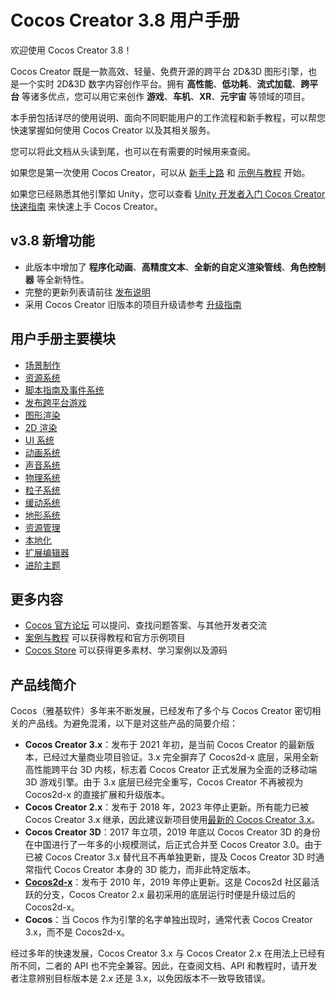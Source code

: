 # Cocos Creator 3.8 用户手册

欢迎使用 Cocos Creator 3.8！

Cocos Creator 既是一款高效、轻量、免费开源的跨平台 2D&3D 图形引擎，也是一个实时 2D&3D 数字内容创作平台。拥有 **高性能**、**低功耗**、**流式加载**、**跨平台** 等诸多优点，您可以用它来创作 **游戏**、**车机**、**XR**、**元宇宙** 等领域的项目。

本手册包括详尽的使用说明、面向不同职能用户的工作流程和新手教程，可以帮您快速掌握如何使用 Cocos Creator 以及其相关服务。

您可以将此文档从头读到尾，也可以在有需要的时候用来查阅。

如果您是第一次使用 Cocos Creator，可以从 [新手上路](getting-started/index.md) 和 [示例与教程](./cases-and-tutorials/index.md) 开始。

如果您已经熟悉其他引擎如 Unity，您可以查看 [Unity 开发者入门 Cocos Creator 快速指南](./guide/unity/index.md) 来快速上手 Cocos Creator。

## v3.8 新增功能

- 此版本中增加了 **程序化动画**、**高精度文本**、**全新的自定义渲染管线**、**角色控制器** 等全新特性。
- 完整的更新列表请前往 [发布说明](https://www.cocos.com/creator-download)
- 采用 Cocos Creator 旧版本的项目升级请参考 [升级指南](./release-notes/index.md)

## 用户手册主要模块

- [场景制作](concepts/scene/index.md)
- [资源系统](asset/index.md)
- [脚本指南及事件系统](scripting/index.md)
- [发布跨平台游戏](editor/publish/index.md)
- [图形渲染](module-map/graphics.md)
- [2D 渲染](2d-object/2d-render/index.md)
- [UI 系统](2d-object/ui-system/index.md)
- [动画系统](animation/index.md)
- [声音系统](audio-system/overview.md)
- [物理系统](physics/index.md)
- [粒子系统](particle-system/index.md)
- [缓动系统](tween/index.md)
- [地形系统](editor/terrain/index.md)
- [资源管理](asset/asset-manager.md)
- [本地化](editor/l10n/overview.md)
- [扩展编辑器](editor/extension/readme.md)
- [进阶主题](advanced-topics/index.md)

## 更多内容

- [Cocos 官方论坛](https://forum.cocos.org/) 可以提问、查找问题答案、与其他开发者交流
- [案例与教程](./cases-and-tutorials/index.md) 可以获得教程和官方示例项目
- [Cocos Store](https://store.cocos.com) 可以获得更多素材、学习案例以及源码

## 产品线简介

Cocos（雅基软件）多年来不断发展，已经发布了多个与 Cocos Creator 密切相关的产品线。为避免混淆，以下是对这些产品的简要介绍：
- **Cocos Creator 3.x**：发布于 2021 年初，是当前 Cocos Creator 的最新版本，已经过大量商业项目验证。3.x 完全摒弃了 Cocos2d-x 底层，采用全新高性能跨平台 3D 内核，标志着 Cocos Creator 正式发展为全面的泛移动端 3D 游戏引擎。由于 3.x 底层已经完全重写，Cocos Creator 不再被视为 Cocos2d-x 的直接扩展和升级版本。
- **Cocos Creator 2.x**：发布于 2018 年，2023 年停止更新。所有能力已被 Cocos Creator 3.x 继承，因此建议新项目使用[最新的 Cocos Creator 3.x](https://www.cocos.com/creator-download)。
- **Cocos Creator 3D**：2017 年立项，2019 年底以 Cocos Creator 3D 的身份在中国进行了一年多的小规模测试，后正式合并至 Cocos Creator 3.0。由于已被 Cocos Creator 3.x 替代且不再单独更新，提及 Cocos Creator 3D 时通常指代 Cocos Creator 本身的 3D 能力，而非此特定版本。
- **[Cocos2d-x](https://www.cocos.com/cocos2d-x)**：发布于 2010 年，2019 年停止更新。这是 Cocos2d 社区最活跃的分支，Cocos Creator 2.x 最初采用的底层运行时便是升级过后的 Cocos2d-x。
- **Cocos**：当 Cocos 作为引擎的名字单独出现时，通常代表 Cocos Creator 3.x，而不是 Cocos2d-x。

经过多年的快速发展，Cocos Creator 3.x 与 Cocos Creator 2.x 在用法上已经有所不同，二者的 API 也不完全兼容。因此，在查阅文档、API 和教程时，请开发者注意辨别目标版本是 2.x 还是 3.x，以免因版本不一致导致错误。
